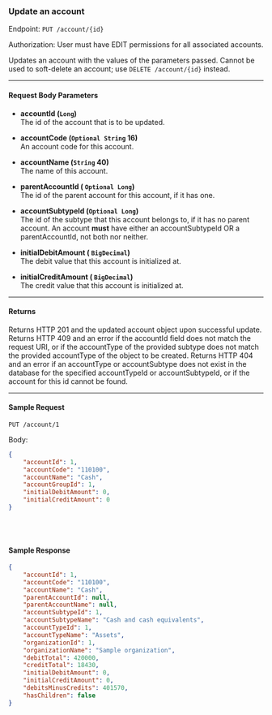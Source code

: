 ### Update an account
Endpoint: `PUT /account/{id}`

Authorization: User must have EDIT permissions for all associated accounts.

Updates an account with the values of the parameters passed. Cannot be used to soft-delete an account; use `DELETE /account/{id}` instead.

___

#### Request Body Parameters
- **accountId (`Long`)**<br/>
The id of the account that is to be updated.

- **accountCode (`Optional String` 16)**<br/>
An account code for this account.

- **accountName (`String` 40)**<br/>
The name of this account.

- **parentAccountId ( `Optional Long`)**<br/>
The id of the parent account for this account, if it has one.

- **accountSubtypeId (`Optional Long`)**<br/>
The id of the subtype that this account belongs to, if it has no parent account. An account **must** have either an accountSubtypeId OR a parentAccountId, not both nor neither.

- **initialDebitAmount ( `BigDecimal`)**<br/>
The debit value that this account is initialized at. 

- **initialCreditAmount ( `BigDecimal`)**<br/>
The credit value that this account is initialized at. 


___
#### Returns
Returns HTTP 201 and the updated account object upon successful update. Returns HTTP 409 and an error if the accountId field does not match the request URI, or if the accountType of the provided subtype does not match the provided accountType of the object to be created. Returns HTTP 404 and an error if an accountType or accountSubtype does not exist in the database for the specified accountTypeId or accountSubtypeId, or if the account for this id cannot be found.
___


#### Sample Request
`PUT /account/1`

Body:
```json
{
    "accountId": 1,
	"accountCode": "110100",
    "accountName": "Cash",
    "accountGroupId": 1,
	"initialDebitAmount": 0,
	"initialCreditAmount": 0
}
```
<br/>
<br/>

#### Sample Response
```json
{
    "accountId": 1,
    "accountCode": "110100",
    "accountName": "Cash",
    "parentAccountId": null,
    "parentAccountName": null,
    "accountSubtypeId": 1,
    "accountSubtypeName": "Cash and cash equivalents",
    "accountTypeId": 1,
    "accountTypeName": "Assets",
    "organizationId": 1,
    "organizationName": "Sample organization",
    "debitTotal": 420000,
    "creditTotal": 18430,
    "initialDebitAmount": 0,
    "initialCreditAmount": 0,
    "debitsMinusCredits": 401570,
    "hasChildren": false
}
```
